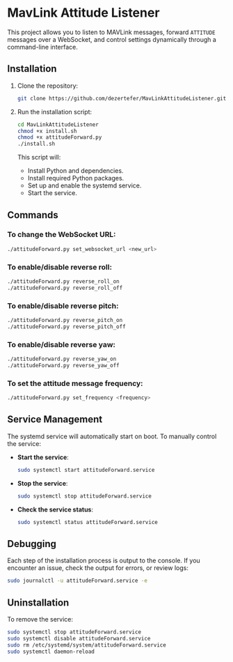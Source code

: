 
# MavLink Attitude Listener

This project allows you to listen to MAVLink messages, forward `ATTITUDE` messages over a WebSocket, and control settings dynamically through a command-line interface.

## Installation

1. Clone the repository:
   ```bash
   git clone https://github.com/dezertefer/MavLinkAttitudeListener.git
   ```

2. Run the installation script:
   ```bash
   cd MavLinkAttitudeListener
   chmod +x install.sh
   chmod +x attitudeForward.py
   ./install.sh
   ```

   This script will:
   - Install Python and dependencies.
   - Install required Python packages.
   - Set up and enable the systemd service.
   - Start the service.

## Commands

### To change the WebSocket URL:
   ```bash
   ./attitudeForward.py set_websocket_url <new_url>
   ```

### To enable/disable reverse roll:
   ```bash
   ./attitudeForward.py reverse_roll_on
   ./attitudeForward.py reverse_roll_off
   ```

### To enable/disable reverse pitch:
   ```bash
   ./attitudeForward.py reverse_pitch_on
   ./attitudeForward.py reverse_pitch_off
   ```

### To enable/disable reverse yaw:
   ```bash
   ./attitudeForward.py reverse_yaw_on
   ./attitudeForward.py reverse_yaw_off
   ```

### To set the attitude message frequency:
   ```bash
   ./attitudeForward.py set_frequency <frequency>
   ```

## Service Management

The systemd service will automatically start on boot. To manually control the service:

- **Start the service**:
   ```bash
   sudo systemctl start attitudeForward.service
   ```

- **Stop the service**:
   ```bash
   sudo systemctl stop attitudeForward.service
   ```

- **Check the service status**:
   ```bash
   sudo systemctl status attitudeForward.service
   ```

## Debugging

Each step of the installation process is output to the console. If you encounter an issue, check the output for errors, or review logs:
   ```bash
   sudo journalctl -u attitudeForward.service -e
   ```

## Uninstallation

To remove the service:
   ```bash
   sudo systemctl stop attitudeForward.service
   sudo systemctl disable attitudeForward.service
   sudo rm /etc/systemd/system/attitudeForward.service
   sudo systemctl daemon-reload
   ```

